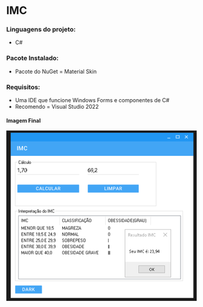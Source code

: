 # IMC

### Linguagens do projeto:

* C#

### Pacote Instalado:

* Pacote do NuGet = Material Skin

### Requisitos:

* Uma IDE que funcione Windows Forms e componentes de C#
* Recomendo = Visual Studio 2022

#### Imagem Final

![Imagem Final](img/imc.png)
